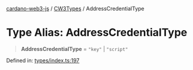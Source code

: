 [cardano-web3-js](../../../../index.md) / [CW3Types](../index.md) / AddressCredentialType

# Type Alias: AddressCredentialType

> **AddressCredentialType** = `"key"` \| `"script"`

Defined in: [types/index.ts:197](https://github.com/xray-network/cardano-web3-js/blob/main/src/types/index.ts#L197)
